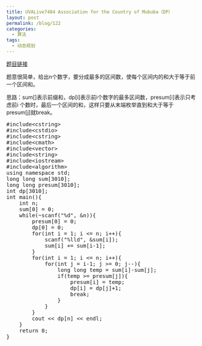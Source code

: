 ```yaml
---
title: UVALive7484 Association for the Country of Mububa（DP）
layout: post
permalink: /blog/122
categories:
  - 算法
tags:
  - 动态规划
---
```

<a href="https://icpcarchive.ecs.baylor.edu/index.php?option=com_onlinejudge&Itemid=8&page=show_problem&problem=5506" target="_blank">题目链接</a>

题意很简单，给出n个数字，要分成最多的区间数，使每个区间内的和大于等于前一个区间和。

思路：sum[]表示前缀和，dp[i]表示前i个数字的最多区间数，presum[i]表示只考虑前i 个数时，最后一个区间的和，这样只要从末端枚举直到和大于等于presum[j]就break。

<pre class="brush: cpp; title: ; notranslate" title="">#include&lt;cstring&gt;
#include&lt;cstdio&gt;
#include&lt;cstring&gt;
#include&lt;cmath&gt;
#include&lt;vector&gt;
#include&lt;string&gt;
#include&lt;iostream&gt;
#include&lt;algorithm&gt;
using namespace std;
long long sum[3010];
long long presum[3010];
int dp[3010];
int main(){
    int n;
    sum[0] = 0;
    while(~scanf("%d", &n)){
        presum[0] = 0;
        dp[0] = 0;
        for(int i = 1; i &lt;= n; i++){
            scanf("%lld", &sum[i]);
            sum[i] += sum[i-1];
        }
        for(int i = 1; i &lt;= n; i++){
            for(int j = i-1; j &gt;= 0; j--){
                long long temp = sum[i]-sum[j];
                if(temp &gt;= presum[j]){
                    presum[i] = temp;
                    dp[i] = dp[j]+1;
                    break;
                }
            }
        }
        cout &lt;&lt; dp[n] &lt;&lt; endl;
    }
    return 0;
}
</pre>